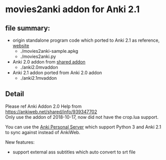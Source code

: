 #  movies2anki addon for Anki 2.1

## file summary:
  * origin standalone program code which ported to Anki 2.1 as reference, [website](https://github.com/inevity/movies2anki)
      - ./movies2anki-sample.apkg
      - ./movies2anki.py
  * Anki 2.0 addon from [shared addon](https://ankiweb.net/shared/info/939347702) 
      - ./anki2.0mvaddon
  * Anki 2.1 addon ported from Anki 2.0 addon
      - ./anki2.1mvaddon 


## Detail
   
   Please ref Anki Addon 2.0 Help from https://ankiweb.net/shared/info/939347702  
   Only use the addon of  2018-10-17, now did not have the crop.lua support.  
  
   You can use the [Anki Personal Server](https://github.com/tsudoko/anki-sync-server) which support Python 3 and Anki 2.1 to sync against instead of AnkiWeb.
   
   New features:  
   *  support external ass subtitles which auto convert to srt file
      


    



